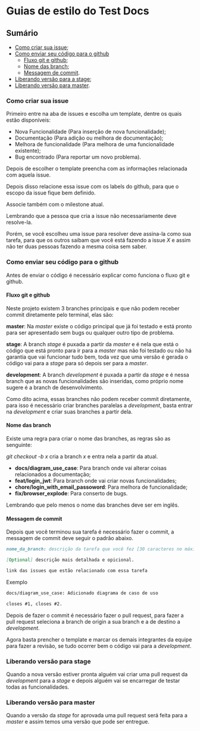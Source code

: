 # Guias de estilo do Test Docs

## Sumário
- [Como criar sua issue](#como-criar-sua-issue);
- [Como enviar seu código para o github](#como_enviar_seu_código_para_o_github)
  - [Fluxo git e github](#fluxo_git_e_github);
  - [Nome das branch](#nome_das_branch);
  - [Messagem de commit](#messagem_de_commit).
- [Liberando versão para a stage](#liberando_versão_para_a_stage);
- [Liberando versão para master](#liberando_versão_para_master).

### Como criar sua issue

Primeiro entre na aba de issues e escolha um template, dentre os quais estão disponíveis:

- Nova Funcionalidade (Para inserção de nova funcionalidade);
- Documentação (Para adição ou melhora de documentação);
- Melhora de funcionalidade (Para melhora de uma funcionalidade existente);
- Bug encontrado (Para reportar um novo problema).

Depois de escolher o template preencha com as informações relacionada com aquela issue.

Depois disso relacione essa issue com os labels do github, para que o escopo da issue fique bem definido.

Associe também com o milestone atual.

Lembrando que a pessoa que cria a issue não necessariamente deve resolve-la.

Porém, se você escolheu uma issue para resolver deve assina-la como sua tarefa, para que os outros saibam que você está fazendo a issue _X_ e assim não ter duas pessoas fazendo a mesma coisa sem saber.

### Como enviar seu código para o github

Antes de enviar o código é necessário explicar como funciona o fluxo git e github.

#### Fluxo git e github

Neste projeto existem 3 branches principais e que não podem receber commit diretamente pelo terminal, elas são:

**master**: Na _master_ existe o código principal que já foi testado e está pronto para ser apresentado sem bugs ou qualquer outro tipo de problema.

**stage**: A branch _stage_ é puxada a partir da _master_ e é nela que está o código que está pronto para ir para a _master_ mas não foi testado ou não há garantia que vai funcionar tudo bem, toda vez que uma versão é gerada o código vai para a _stage_ para só depois ser para a _master_.

**development**: A branch _development_ é puxada a partir da _stage_ e é nessa branch que as novas funcionalidades são inseridas, como próprio nome sugere é a branch de desenvolvimento.

Como dito acima, essas branches não podem receber commit diretamente, para isso é necessário criar branches paralelas a _development_, basta entrar na _development_ e criar suas branches a partir dela.

#### Nome das branch

Existe uma regra para criar o nome das branches, as regras são as senguinte:

_git checkout -b x_ cria a branch _x_ e entra nela a partir da atual.

- **docs/diagram_use_case**: Para branch onde vai alterar coisas relacionados a documentação;
- **feat/login_jwt**: Para branch onde vai criar novas funcionalidades;
- **chore/login_with_email_passoword**: Para melhora de funcionalidade;
- **fix/browser_explode**: Para conserto de bugs.

Lembrando que pelo menos o nome das branches deve ser em inglês.

#### Messagem de commit

Depois que você terminou sua tarefa é necessário fazer o commit, a messagem de commit deve seguir o padrão abaixo.

```md
nome_da_branch: descrição da tarefa que você fez [30 caracteres no máximo]

[Optional] descrição mais detalhada e opicional.

link das issues que estão relacionado com essa tarefa
```

Exemplo

```md
docs/diagram_use_case: Adicionado diagrama de caso de uso

closes #1, closes #2.
```

Depois de fazer o commit é necessário fazer o pull request, para fazer a pull request seleciona a branch de origin a sua branch e a de destino a _development_. 

Agora basta prencher o template e marcar os demais integrantes da equipe para fazer a revisão, se tudo ocorrer bem o código vai para a _development_.

### Liberando versão para stage

Quando a nova versão estiver pronta alguém vai criar uma pull request da _development_ para a _stage_ e depois alguém vai se encarregar de testar todas as funcionalidades.

### Liberando versão para master

Quando a versão da _stage_ for aprovada uma pull request será feita para a _master_ e assim temos uma versão que pode ser entregue.